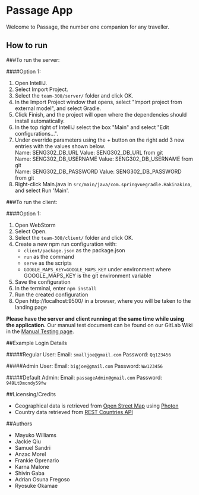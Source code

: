 # Passage App

Welcome to Passage, the number one companion for any traveller. 

## How to run

###To run the server:

####Option 1:
1. Open IntelliJ. 
2. Select Import Project. 
3. Select the `team-300/server/` folder and click OK.
4. In the Import Project window that opens, select "Import project from external model", and select Gradle. 
5. Click Finish, and the project will open where the dependencies should install automatically. 
6. In the top right of IntelliJ select the box "Main" and select "Edit configurations...".
7. Under override parameters using the + button on the right add 3 new entries with the values shown below.<br />
Name: SENG302_DB_URL Value: SENG302_DB_URL from git <br />
Name: SENG302_DB_USERNAME Value: SENG302_DB_USERNAME from git <br />
Name: SENG302_DB_PASSWORD Value: SENG302_DB_PASSWORD from git
8. Right-click Main.java in `src/main/java/com.springvuegradle.Hakinakina`, and select Run 'Main'.

###To run the client: 

####Option 1:
1. Open WebStorm
2. Select Open. 
3. Select the `team-300/client/` folder and click OK.
4. Create a new npm run configuration with:
    * `client/package.json` as the package.json
    * `run` as the command
    * `serve` as the scripts
    * `GOOGLE_MAPS_KEY=GOOGLE_MAPS_KEY` under environment where GOOGLE_MAPS_KEY is the git environment variable
5. Save the configuration
5. In the terminal, enter `npm install`
6. Run the created configuration
5. Open http://localhost:9500/ in a browser, where you will be taken to the landing page

**Please have the server and client running at the same time while using the application.**
Our manual test document can be found on our GitLab Wiki in the [Manual Testing page](https://eng-git.canterbury.ac.nz/seng302-2020/team-300/wikis/manual-testing).

##Example Login Details

#####Regular User:
Email: `smalljoe@gmail.com`
Password: `Qq123456`

#####Admin User:
Email: `bigjoe@gmail.com`
Password: `Ww123456`

#####Default Admin:
Email: `passageAdmin@gmail.com`
Password: `949LtDmcndy59fw`

##Licensing/Credits

- Geographical data is retrieved from [Open Street Map](https://www.openstreetmap.org/) using [Photon](https://photon.komoot.de/)
- Country data retrieved from [REST Countries API](https://restcountries.eu/)

##Authors

- Mayuko Williams
- Jackie Qiu
- Samuel Sandri
- Anzac Morel
- Frankie Oprenario
- Karna Malone
- Shivin Gaba
- Adrian Osuna Fregoso
- Ryosuke Okamae
